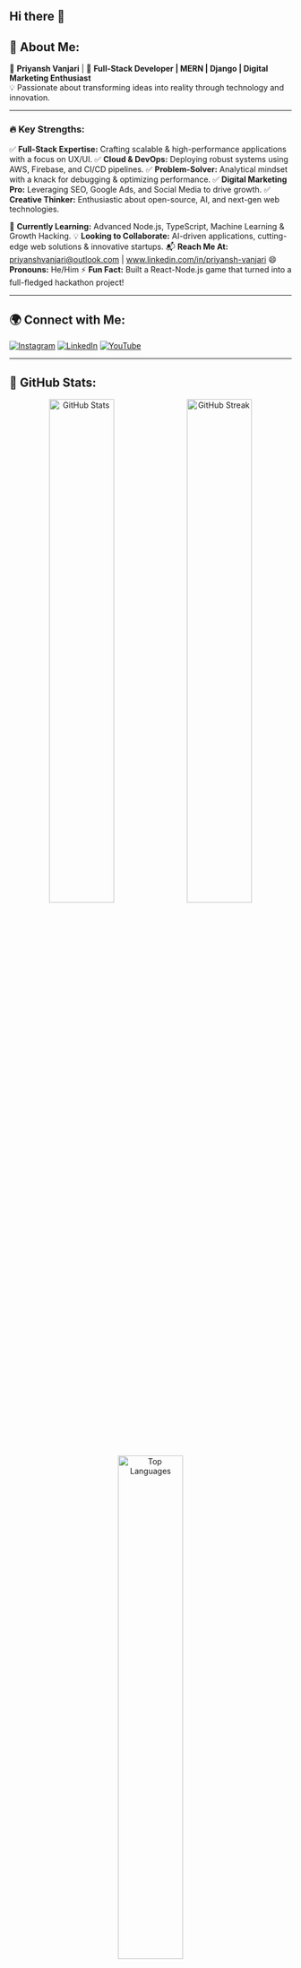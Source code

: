## Hi there 👋

## 🌟 About Me:

🎯 **Priyansh Vanjari**  | 🚀 **Full-Stack Developer | MERN | Django | Digital Marketing Enthusiast**  
💡 Passionate about transforming ideas into reality through technology and innovation.

---

### 🔥 **Key Strengths:**
✅ **Full-Stack Expertise:** Crafting scalable & high-performance applications with a focus on UX/UI.
✅ **Cloud & DevOps:** Deploying robust systems using AWS, Firebase, and CI/CD pipelines.
✅ **Problem-Solver:** Analytical mindset with a knack for debugging & optimizing performance.
✅ **Digital Marketing Pro:** Leveraging SEO, Google Ads, and Social Media to drive growth.
✅ **Creative Thinker:** Enthusiastic about open-source, AI, and next-gen web technologies.

🌱 **Currently Learning:** Advanced Node.js, TypeScript, Machine Learning & Growth Hacking.
💡 **Looking to Collaborate:** AI-driven applications, cutting-edge web solutions & innovative startups.
📬 **Reach Me At:** priyanshvanjari@outlook.com | www.linkedin.com/in/priyansh-vanjari
😄 **Pronouns:** He/Him
⚡ **Fun Fact:** Built a React-Node.js game that turned into a full-fledged hackathon project!

---

## 🌍 **Connect with Me:**
[![Instagram](https://img.shields.io/badge/Instagram-%23E4405F.svg?&style=for-the-badge&logo=instagram&logoColor=white)](#) 
[![LinkedIn](https://img.shields.io/badge/LinkedIn-%230077B5.svg?&style=for-the-badge&logo=linkedin&logoColor=white)](#) 
[![YouTube](https://img.shields.io/badge/YouTube-%23FF0000.svg?&style=for-the-badge&logo=youtube&logoColor=white)](#)  

---

## 🚀 **GitHub Stats:**
<p align="center">
  <img src="https://github-readme-stats.vercel.app/api?username=priyanshvanjari&theme=radical&hide_border=false&include_all_commits=true&count_private=true" width="48%" alt="GitHub Stats">
  <img src="https://github-readme-streak-stats.herokuapp.com/?user=priyanshvanjari&theme=radical&hide_border=false" width="48%" alt="GitHub Streak">
</p>
<p align="center">
  <img src="https://github-readme-stats.vercel.app/api/top-langs/?username=priyanshvanjari&theme=radical&hide_border=false&include_all_commits=true&count_private=true&layout=compact" width="48%" alt="Top Languages">
</p>

---

## 💻 **Tech Stack:**
🎨 **Frontend:** HTML5, CSS3, JavaScript, TypeScript, React, Redux, TailwindCSS, Bootstrap, Material UI, SASS, Styled Components  
⚙️ **Backend:** Node.js, Express.js, Django, Python, JWT, Socket.io  
🛢 **Databases:** MongoDB, MySQL, PostgreSQL  
☁ **Cloud & DevOps:** Docker, AWS, Firebase, Heroku, Render, CI/CD Pipelines  
📈 **Digital Marketing:** SEO, Google Ads, Facebook Ads, Social Media Marketing, Email Marketing, Analytics  
🛠 **Tools:** GitHub, Vite, Figma, Canva, GitHub Pages  

---

## 📊 **GitHub Activity:**
<p align="center">
  <img src="https://github-readme-activity-graph.vercel.app/graph?username=priyanshvanjari&theme=dracula&hide_border=false" alt="GitHub Activity Graph">
</p>

---

🌟 Passionate about **Technology**, **Innovation**, and **Building the Future**! Let’s create something **extraordinary** together! 🚀



